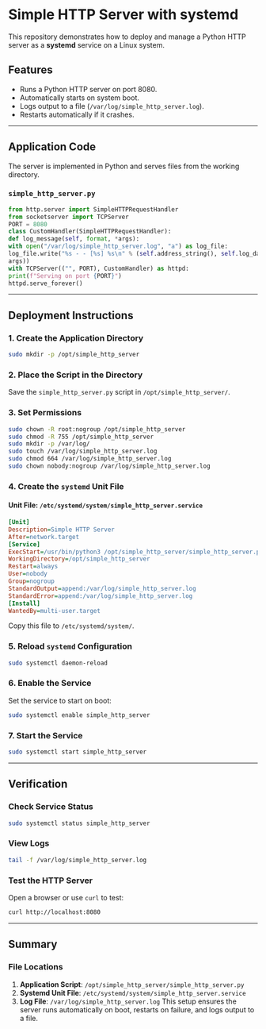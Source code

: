 # Simple HTTP Server with systemd
This repository demonstrates how to deploy and manage a Python HTTP server as a **systemd**
service on a Linux system.
## Features
- Runs a Python HTTP server on port 8080.
- Automatically starts on system boot.
- Logs output to a file (`/var/log/simple_http_server.log`).
- Restarts automatically if it crashes.
---
## Application Code
The server is implemented in Python and serves files from the working directory.
### **`simple_http_server.py`**
```python
from http.server import SimpleHTTPRequestHandler
from socketserver import TCPServer
PORT = 8080
class CustomHandler(SimpleHTTPRequestHandler):
def log_message(self, format, *args):
with open("/var/log/simple_http_server.log", "a") as log_file:
log_file.write("%s - - [%s] %s\n" % (self.address_string(), self.log_date_time_string(), format %
args))
with TCPServer(("", PORT), CustomHandler) as httpd:
print(f"Serving on port {PORT}")
httpd.serve_forever()
```
---
## Deployment Instructions
### 1. **Create the Application Directory**
```bash
sudo mkdir -p /opt/simple_http_server
```
### 2. **Place the Script in the Directory**
Save the `simple_http_server.py` script in `/opt/simple_http_server/`.
### 3. **Set Permissions**
```bash
sudo chown -R root:nogroup /opt/simple_http_server
sudo chmod -R 755 /opt/simple_http_server
sudo mkdir -p /var/log/
sudo touch /var/log/simple_http_server.log
sudo chmod 664 /var/log/simple_http_server.log
sudo chown nobody:nogroup /var/log/simple_http_server.log
```
### 4. **Create the `systemd` Unit File**
#### **Unit File: `/etc/systemd/system/simple_http_server.service`**
```ini
[Unit]
Description=Simple HTTP Server
After=network.target
[Service]
ExecStart=/usr/bin/python3 /opt/simple_http_server/simple_http_server.py
WorkingDirectory=/opt/simple_http_server
Restart=always
User=nobody
Group=nogroup
StandardOutput=append:/var/log/simple_http_server.log
StandardError=append:/var/log/simple_http_server.log
[Install]
WantedBy=multi-user.target
```
Copy this file to `/etc/systemd/system/`.
### 5. **Reload `systemd` Configuration**
```bash
sudo systemctl daemon-reload
```
### 6. **Enable the Service**
Set the service to start on boot:
```bash
sudo systemctl enable simple_http_server
```
### 7. **Start the Service**
```bash
sudo systemctl start simple_http_server
```
---
## Verification
### Check Service Status
```bash
sudo systemctl status simple_http_server
```
### View Logs
```bash
tail -f /var/log/simple_http_server.log
```
### Test the HTTP Server
Open a browser or use `curl` to test:
```bash
curl http://localhost:8080
```
---
## Summary
### File Locations
1. **Application Script**: `/opt/simple_http_server/simple_http_server.py`
2. **Systemd Unit File**: `/etc/systemd/system/simple_http_server.service`
3. **Log File**: `/var/log/simple_http_server.log`
This setup ensures the server runs automatically on boot, restarts on failure, and logs output to a file.